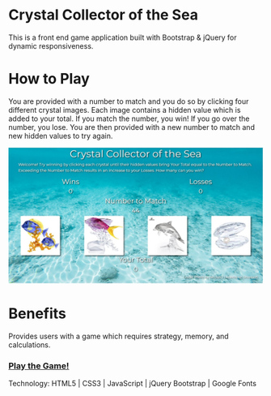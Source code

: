 # Crystal Collector of the Sea
This is a front end game application built with Bootstrap & jQuery for dynamic responsiveness.

# How to Play
You are provided with a number to match and you do so by clicking four different crystal images.  Each image contains a hidden value which is added to your total.  If you match the number, you win!  If you go over the number, you lose.  You are then provided with a new number to match and new hidden values to try again.

![alt text](./assets/images/CrystalCollectorOfTheSea.jpg "Crystal Collector of the Sea game")

# Benefits
Provides users with a game which requires strategy, memory, and calculations.

### [Play the Game!](https://Edestiny7.github.io/unit-4-game/)

Technology: HTML5 | CSS3 | JavaScript | jQuery Bootstrap | Google Fonts